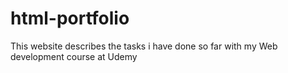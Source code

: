 # html-portfolio
This website describes the tasks i have done so far with my Web development course at Udemy
